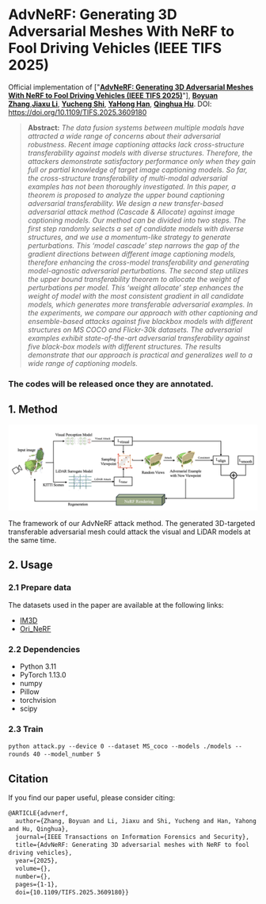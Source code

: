 # AdvNeRF: Generating 3D Adversarial Meshes With NeRF to Fool Driving Vehicles (IEEE TIFS 2025)
Official implementation of ["**[AdvNeRF: Generating 3D Adversarial Meshes With NeRF to Fool Driving Vehicles (IEEE TIFS 2025)](https://doi.org/10.1109/TIFS.2025.3609180)**"], **[Boyuan Zhang](https://scholar.google.com/citations?user=uBBaTjEAAAAJ&hl=en)**,**[Jiaxu Li](https://scholar.google.com/citations?user=annoZWEAAAAJ&hl=en)**, **[Yucheng Shi](https://scholar.google.com/citations?user=annoZWEAAAAJ&hl=en)**, **[YaHong Han](http://cic.tju.edu.cn/faculty/hanyahong/index.html)**, **[Qinghua Hu](https://scholar.google.com/citations?user=TVSNq_wAAAAJ&hl=en)**.
DOI: https://doi.org/10.1109/TIFS.2025.3609180


> **Abstract:** *The data fusion systems between multiple modals have attracted a wide range of concerns about their adversarial robustness. Recent image captioning attacks lack cross-structure transferability against models with diverse structures. Therefore, the attackers demonstrate satisfactory performance only when they gain full or partial knowledge of target image captioning models. So far, the cross-structure transferability of multi-modal adversarial examples has not been thoroughly investigated. In this paper, a theorem is proposed to analyze the upper bound captioning adversarial transferability. We design a new transfer-based adversarial attack method (Cascade & Allocate) against image captioning models. Our method can be divided into two steps. The first step randomly selects a set of candidate models with diverse structures, and we use a momentum-like strategy to generate perturbations. This ‘model cascade’ step narrows the gap of the gradient directions between different image captioning models, therefore enhancing the cross-model transferability and generating model-agnostic adversarial perturbations. The second step utilizes the upper bound transferability theorem to allocate the weight of perturbations per model. This ‘weight allocate’ step enhances the weight of model with the most consistent gradient in all candidate models, which generates more transferable adversarial examples. In the experiments, we compare our approach with other captioning and ensemble-based attacks against five blackbox models with different structures on MS COCO and Flickr-30k datasets. The adversarial examples exhibit state-of-the-art adversarial transferability against five black-box models with different structures. The results demonstrate that our approach is practical and generalizes well to a wide range of captioning models.*

### The codes will be released once they are annotated.


## 1. Method

<p align="center">
    <img src='/Framework.png' width=800/>
</p>

The framework of our AdvNeRF attack method. The generated 3D-targeted transferable adversarial mesh could attack the visual and LiDAR models at the same time.

## 2. Usage
### 2.1 Prepare data
The datasets used in the paper are available at the following links:
* [IM3D](https://github.com/Heathcliff-saku/VIAT)
* [Ori_NeRF](https://drive.google.com/drive/folders/1cK3UDIJqKAAm7zyrxRYVFJ0BRMgrwhh4)


### 2.2 Dependencies

* Python 3.11
* PyTorch 1.13.0
* numpy
* Pillow
* torchvision
* scipy

### 2.3 Train

```
python attack.py --device 0 --dataset MS_coco --models ./models --rounds 40 --model_number 5
```

## Citation
If you find our paper useful, please consider citing:
```
@ARTICLE{advnerf,
  author={Zhang, Boyuan and Li, Jiaxu and Shi, Yucheng and Han, Yahong and Hu, Qinghua},
  journal={IEEE Transactions on Information Forensics and Security}, 
  title={AdvNeRF: Generating 3D adversarial meshes with NeRF to fool driving vehicles}, 
  year={2025},
  volume={},
  number={},
  pages={1-1},
  doi={10.1109/TIFS.2025.3609180}}


```

